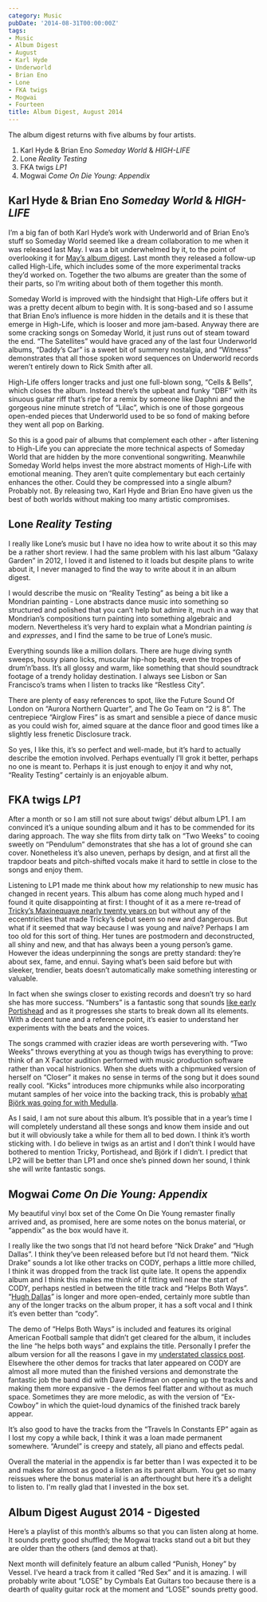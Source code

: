 ```yaml
---
category: Music
pubDate: '2014-08-31T00:00:00Z'
tags:
- Music
- Album Digest
- August
- Karl Hyde
- Underworld
- Brian Eno
- Lone
- FKA twigs
- Mogwai
- Fourteen
title: Album Digest, August 2014
---
```

The album digest returns with five albums by four artists.

1. Karl Hyde & Brian Eno *Someday World* & *HIGH-LIFE*
2. Lone *Reality Testing*
3. FKA twigs *LP1*
4. Mogwai *Come On Die Young: Appendix*

## Karl Hyde & Brian Eno *Someday World* & *HIGH-LIFE*

I’m a big fan of both Karl Hyde’s work with Underworld and of Brian Eno’s stuff so Someday World seemed like a dream collaboration to me when it was released last May. I was a bit underwhelmed by it, to the point of overlooking it for [May’s album digest](/album-digest-may-2014/). Last month they released a follow-up called High-Life, which includes some of the more experimental tracks they’d worked on. Together the two albums are greater than the some of their parts, so I’m writing about both of them together this month.

Someday World is improved with the hindsight that High-Life offers but it was a pretty decent album to begin with. It is song-based and so I assume that Brian Eno’s influence is more hidden in the details and it is these that emerge in High-Life, which is looser and more jam-based. Anyway there are some cracking songs on Someday World, it just runs out of steam toward the end. “The Satellites” would have graced any of the last four Underworld albums, “Daddy’s Car” is a sweet bit of summery nostalgia, and “Witness” demonstrates that all those spoken word sequences on Underworld records weren’t entirely down to Rick Smith after all.

High-Life offers longer tracks and just one full-blown song, “Cells & Bells”, which closes the album. Instead there’s the upbeat and funky “DBF” with its sinuous guitar riff that’s ripe for a remix by someone like Daphni and the gorgeous nine minute stretch of “Lilac”, which is one of those gorgeous open-ended pieces that Underworld used to be so fond of making before they went all pop on Barking.

So this is a good pair of albums that complement each other - after listening to High-Life you can appreciate the more technical aspects of Someday World that are hidden by the more conventional songwriting. Meanwhile Someday World helps invest the more abstract moments of High-Life with emotional meaning. They aren’t quite complementary but each certainly enhances the other. Could they be compressed into a single album? Probably not. By releasing two, Karl Hyde and Brian Eno have given us the best of both worlds without making too many artistic compromises.

## Lone *Reality Testing*

I really like Lone’s music but I have no idea how to write about it so this may be a rather short review. I had the same problem with his last album “Galaxy Garden” in 2012, I loved it and listened to it loads but despite plans to write about it, I never managed to find the way to write about it in an album digest.

I would describe the music on “Reality Testing” as being a bit like a Mondrian painting - Lone abstracts dance music into something so structured and polished that you can’t help but admire it, much in a way that Mondrian’s compositions turn painting into something algebraic and modern. Nevertheless it’s very hard to explain what a Mondrian painting _is_ and _expresses_, and I find the same to be true of Lone’s music.

Everything sounds like a million dollars. There are huge diving synth sweeps, housy piano licks, muscular hip-hop beats, even the tropes of drum’n’bass. It’s all glossy and warm, like something that should soundtrack footage of a trendy holiday destination. I always see Lisbon or San Francisco’s trams when I listen to tracks like “Restless City”.

There are plenty of easy references to spot, like the Future Sound Of London on “Aurora Northern Quarter”, and The Go Team on “2 is 8”. The centrepiece “Airglow Fires” is as smart and sensible a piece of dance music as you could wish for, aimed square at the dance floor and good times like a slightly less frenetic Disclosure track.

So yes, I like this, it’s so perfect and well-made, but it’s hard to actually describe the emotion involved. Perhaps eventually I’ll grok it better, perhaps no one is meant to. Perhaps it is just enough to enjoy it and why not, “Reality Testing” certainly is an enjoyable album.

## FKA twigs *LP1*

After a month or so I am still not sure about twigs’ début album LP1. I am convinced it’s a unique sounding album and it has to be commended for its daring approach. The way she flits from dirty talk on “Two Weeks” to cooing sweetly on “Pendulum” demonstrates that she has a lot of ground she can cover. Nonetheless it’s also uneven, perhaps by design, and at first all the trapdoor beats and pitch-shifted vocals make it hard to settle in close to the songs and enjoy them.

Listening to LP1 made me think about how my relationship to new music has changed in recent years. This album has come along much hyped and I found it quite disappointing at first: I thought of it as a mere re-tread of [Tricky’s Maxinequaye nearly twenty years on](http://www.theguardian.com/music/2009/nov/01/tricky-maxinquaye-reissue-review) but without any of the eccentricities that made Tricky’s debut seem so new and dangerous. But what if it seemed that way because I was young and naïve? Perhaps I am too old for this sort of thing. Her tunes are postmodern and deconstructed, all shiny and new, and that has always been a young person’s game. However the ideas underpinning the songs are pretty standard: they’re about sex, fame, and ennui. Saying what’s been said before but with sleeker, trendier, beats doesn’t automatically make something interesting or valuable.

In fact when she swings closer to existing records and doesn’t try so hard she has more success. “Numbers” is a fantastic song that sounds [like early Portishead](http://songmeanings.com/songs/view/6570/) and as it progresses she starts to break down all its elements. With a decent tune and a reference point, it’s easier to understand her experiments with the beats and the voices.

The songs crammed with crazier ideas are worth persevering with. “Two Weeks” throws everything at you as though twigs has everything to prove: think of an X Factor audition performed with music production software rather than vocal histrionics. When she duets with a chipmunked version of herself on “Closer” it makes no sense in terms of the song but it does sound really cool. “Kicks” introduces more chipmunks while also incorporating mutant samples of her voice into the backing track, this is probably [what Björk was going for with Medulla](http://www.bbc.co.uk/music/reviews/mh63).

As I said, I am not sure about this album. It’s possible that in a year’s time I will completely understand all these songs and know them inside and out but it will obviously take a while for them all to bed down. I think it’s worth sticking with. I do believe in twigs as an artist and I don’t think I would have bothered to mention Tricky, Portishead, and Björk if I didn’t. I predict that LP2 will be better than LP1 and once she’s pinned down her sound, I think she will write fantastic songs.

## Mogwai *Come On Die Young: Appendix*

My beautiful vinyl box set of the Come On Die Young remaster finally arrived and, as promised, here are some notes on the bonus material, or “appendix” as the box would have it.

I really like the two songs that I’d not heard before “Nick Drake” and “Hugh Dallas”. I think they’ve been released before but I’d not heard them. “Nick Drake” sounds a lot like other tracks on CODY, perhaps a little more chilled, I think it was dropped from the track list quite late. It opens the appendix album and I think this makes me think of it fitting well near the start of CODY, perhaps nestled in between the title track and “Helps Both Ways”. “[Hugh Dallas](http://en.wikipedia.org/wiki/Hugh_Dallas)” is longer and more open-ended, certainly more subtle than any of the longer tracks on the album proper, it has a soft vocal and I think it’s even better than “cody”.

The demo of “Helps Both Ways” is included and features its original American Football sample that didn’t get cleared for the album, it includes the line “he helps both ways” and explains the title. Personally I prefer the album version for all the reasons I gave in my [understated classics post](/uc26/). Elsewhere the other demos for tracks that later appeared on CODY are almost all more muted than the finished versions and demonstrate the fantastic job the band did with Dave Friedman on opening up the tracks and making them more expansive - the demos feel flatter and without as much space. Sometimes they are more melodic, as with the version of “Ex-Cowboy” in which the quiet-loud dynamics of the finished track barely appear.

It’s also good to have the tracks from the “Travels In Constants EP” again as I lost my copy a while back, I think it was a loan made permanent somewhere. “Arundel” is creepy and stately, all piano and effects pedal.

Overall the material in the appendix is far better than I was expected it to be and makes for almost as good a listen as its parent album. You get so many reissues where the bonus material is an afterthought but here it’s a delight to listen to. I'm really glad that I invested in the box set.

## Album Digest August 2014 - Digested

Here’s a playlist of this month’s albums so that you can listen along at home. It sounds pretty good shuffled; the Mogwai tracks stand out a bit but they are older than the others (and demos at that).

Next month will definitely feature an album called “Punish, Honey” by Vessel. I’ve heard a track from it called “Red Sex” and it is amazing. I will probably write about “LOSE” by Cymbals Eat Guitars too because there is a dearth of quality guitar rock at the moment and “LOSE” sounds pretty good.